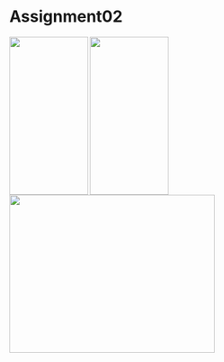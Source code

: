 # Assignment02
<a href="url"><img src="https://user-images.githubusercontent.com/37219813/81183597-306a5d00-8f64-11ea-8532-c3718e616a44.png" align="left" 
height="280" width="140" ></a>
<a href="url"><img src="https://user-images.githubusercontent.com/37219813/81183601-32342080-8f64-11ea-8f0e-ac7205b3ed62.png" align="left" 
height="280" width="140" ></a>
<a href="url"><img src="https://user-images.githubusercontent.com/37219813/81183612-35c7a780-8f64-11ea-8654-782f0205d382.png" align="left" 
height="280" width="365" ></a>

